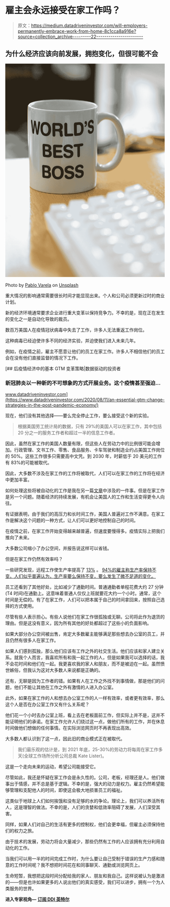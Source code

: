 # 雇主会永远接受在家工作吗？

> 原文：<https://medium.datadriveninvestor.com/will-employers-permanently-embrace-work-from-home-8c1cca8a916e?source=collection_archive---------22----------------------->

## 为什么经济应该向前发展，拥抱变化，但很可能不会

![](img/dceb9967b97fc83cdf5d2f8bec61db9d.png)

Photo by [Pablo Varela](https://unsplash.com/@pablopunk?utm_source=medium&utm_medium=referral) on [Unsplash](https://unsplash.com?utm_source=medium&utm_medium=referral)

重大情况的影响通常需要很长时间才能显现出来。个人和公司必须更新过时的商业计划。

新的经济环境通常要求企业进行重大变革以保持竞争力。不幸的是，现在正在发生的变化之一是自动化导致的裁员。

数百万美国人在疫情冠状病毒中失去了工作，许多人无法重返工作岗位。

这种病毒已经迫使许多不同的经济实验，并迫使我们进入未来几年。

例如，在疫情之前，雇主不愿意让他们的员工在家工作。许多人不相信他们的员工会在没有他们直接监督的情况下工作。

[](https://www.datadriveninvestor.com/2020/08/11/an-essential-gtm-change-strategies-in-the-post-pandemic-economy/) [## 后疫情经济中的基本 GTM 变革策略|数据驱动的投资者

### 新冠肺炎以一种新的不可想象的方式开展业务。这个疫情甚至强迫…

www.datadriveninvestor.com](https://www.datadriveninvestor.com/2020/08/11/an-essential-gtm-change-strategies-in-the-post-pandemic-economy/) 

现在，他们没有其他选择——要么完全停止工作，要么接受这个新的实验。

> 根据美国劳工统计局的数据，只有 29%的美国人可以在家工作，其中包括 20 分之一的服务工作者和超过一半的信息工作者。

因此，虽然在家工作的美国人数量有限，但这些人在劳动力中的比例很可能会增加。行政管理、文书工作、零售、食品服务、卡车驾驶和制造业约占美国工作岗位的 50%。这些工作很多只需要高中文凭。到 2030 年，时薪低于 20 美元的工作有 83%的可能被取代。

因此，大多数不涉及在家工作的工作将被取代，人们可以在家工作的工作将在经济中更加丰富。

如何处理这些将被自动化的工作是我在另一篇[文章](https://medium.com/datadriveninvestor/is-universal-basic-income-the-answer-to-automation-43d1f7e75d5c)中涉及的一件事。但是在家工作是另一个问题。随着经济的持续发展，有机会让美国人的工作和生活变得更令人向往。

有证据表明，由于我们的高压力和长时间工作，美国人普遍对工作不满意。在家工作是解决这个问题的一种方式，让人们可以更好地控制自己的时间。

在疫情之前，在家工作开始变得越来越普遍，但速度要慢得多。疫情实际上把我们推向了未来。

大多数公司缩小了办公空间，并报告说这样可以省钱。

但是在家工作仍然有效率吗？

一些研究发现，远程工作使生产率提高了 [13%](https://www.bbc.com/worklife/article/20200710-the-remote-work-experiment-that-made-staff-more-productive) 。 [94%的雇主称生产率保持不变。人们似乎普遍认为，生产率要么保持不变，要么发生了微不足道的变化。](https://www.cnn.com/2020/08/27/success/work-from-home-employer-plans-for-more-flexible-policies/index.html)

员工还看到了其他好处，比如减少了通勤时间。普通通勤者单程花费大约 27 分钟(T4 时间)在通勤上。这意味着普通人仅仅上班就要花大约一个小时。通常，这个时间是无偿的。有了在家工作，人们可以把本属于自己的时间拿回来，按照自己选择的方式使用。

尽管有些人表示担心。有些人说他们在家工作很孤独或无聊。公司将此作为退货的理由。但是这没有意义，因为所有其他的好处都超过了这些小的负面影响。

如果大部分办公空间被出售，肯定大多数雇主能够满足那些想去办公室的员工，并且仍然有很多人在家工作。

如果人们感到孤独，那么他们应该有工作之外的社交生活。他们应该和家人建立关系。就我个人而言，我喜欢所有和我一起工作的人，但是如果我可以选择的话，我不会花时间和他们在一起。我更喜欢我的家人和朋友，而不是被迫在一起。虽然愤世嫉俗，但我认为这对大多数人来说都是正确的。

还有，无聊是因为工作者的错。如果有人在工作之外找不到事情做，那是他们的问题，他们不能让其他在工作之外有激情的人进入办公室。

此外，如果在家工作的人和想去办公室工作的人一样有效率，或者更有效率，那么这个人是否在办公室工作又有什么关系呢？

他们花一个小时去办公室上班，看上去在老板面前工作，但实际上并不是，这并不能证明他们的承诺。在家工作允许人们绕过这一点，做他们所有的工作，并在休息时间做他们想做的任何事情。在实际浏览网页时不再表现出高效。

大多数人都认识到了这一点，因此旧的商业模式正在被取代。

> 我们最乐观的估计是，到 2021 年底，25-30%的劳动力将每周在家工作多天(全球工作场所分析公司总裁 Kate Lister)。

这是一个走向未来的运动，希望公司能接受它。

尽管如此，我还是怀疑在家工作会是永久性的。公司，老板，经理还是人。他们做事出于情感，并不总是基于逻辑。不幸的是，强大的动力是权力。雇主仍然希望能够管理和支配他人的时间，即使这会极大地损害员工的福祉。

这类似于地球上人们如何挨饿和没有足够的水的争论。理论上，我们可以养活所有人，这是理智的做法。不幸的是，人们的贪婪和低效率阻碍了发展，人们深受其害。

同样，如果人们对自己的生活有更多的控制权，他们会更幸福，但雇主必须保持他们的权力之旅。

由于技术的发展，劳动力将会大量减少，那些仍然有工作的人应该拥有充分利用自动化的工作。

当我们可以用一半的时间完成工作时，为什么要让自己受制于错误的生产力感和随意的工作时间呢？我不想把时间花在和同事聊天、通勤或浏览网页上。

生命短暂，我想把这段时间分配给我的家人、朋友和我自己。这样说被认为是激进的——但是也许如果更多的人说出他们的真实感受，我们可以进步，拥有一个为人类服务的世界。

**进入专家视角—** [**订阅 DDI 英特尔**](https://datadriveninvestor.com/ddi-intel)